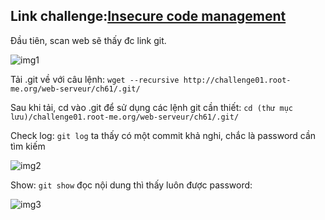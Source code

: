 ## Link challenge:[Insecure code management](https://www.root-me.org/en/Challenges/Web-Server/Insecure-Code-Management)

Đầu tiên, scan web sẽ thấy đc link git.

![img1](https://i.imgur.com/Lg7FzOj.png)

Tải .git về với câu lệnh:
`wget --recursive http://challenge01.root-me.org/web-serveur/ch61/.git/`

Sau khi tải, cd vào .git để sử dụng các lệnh git cần thiết: `cd (thư mục lưu)/challenge01.root-me.org/web-serveur/ch61/.git/`

Check log: `git log` ta thấy có một commit khả nghi, chắc là password cần tìm kiếm

![img2](https://i.imgur.com/Ecyprq6.png)

Show: `git show` đọc nội dung thì thấy luôn được password:

![img3](https://i.imgur.com/U3LZCWv.png)

